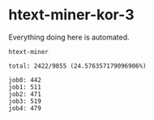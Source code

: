 # htext-miner-kor-3

Everything doing here is automated.

```
htext-miner

total: 2422/9855 (24.576357179096906%)

job0: 442
job1: 511
job2: 471
job3: 519
job4: 479
```
